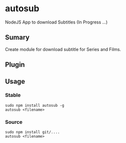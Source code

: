# autosub

NodeJS App to download Subtitles (In Progress ...)

## Sumary

Create module for download subtitle for Series and Films.


## Plugin


## Usage

### Stable

    sudo npm install autosub -g
    autosub <filename>

### Source

    sudo npm install git/....
    autosub <filename>
